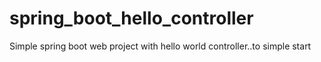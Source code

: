 # spring_boot_hello_controller
Simple spring boot web project with hello world controller..to simple start
